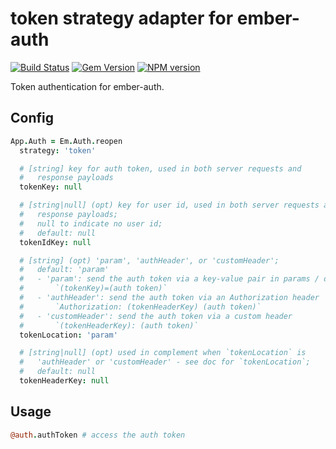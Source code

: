 # token strategy adapter for ember-auth

[![Build Status](https://secure.travis-ci.org/heartsentwined/ember-auth-strategy-token.png)](http://travis-ci.org/heartsentwined/ember-auth-strategy-token)
[![Gem Version](https://badge.fury.io/rb/ember-auth-strategy-token-source.png)](http://badge.fury.io/rb/ember-auth-strategy-token-source)
[![NPM version](https://badge.fury.io/js/ember-auth-strategy-token.png)](http://badge.fury.io/js/ember-auth-strategy-token)

Token authentication for ember-auth.

## Config

```coffeescript
App.Auth = Em.Auth.reopen
  strategy: 'token'

  # [string] key for auth token, used in both server requests and
  #   response payloads
  tokenKey: null

  # [string|null] (opt) key for user id, used in both server requests and
  #   response payloads;
  #   null to indicate no user id;
  #   default: null
  tokenIdKey: null

  # [string] (opt) 'param', 'authHeader', or 'customHeader';
  #   default: 'param'
  #   - 'param': send the auth token via a key-value pair in params / data
  #       `(tokenKey)=(auth token)`
  #   - 'authHeader': send the auth token via an Authorization header
  #       `Authorization: (tokenHeaderKey) (auth token)`
  #   - 'customHeader': send the auth token via a custom header
  #       `(tokenHeaderKey): (auth token)`
  tokenLocation: 'param'

  # [string|null] (opt) used in complement when `tokenLocation` is
  #   'authHeader' or 'customHeader' - see doc for `tokenLocation`;
  #   default: null
  tokenHeaderKey: null
```

## Usage

```coffeescript
@auth.authToken # access the auth token
```
